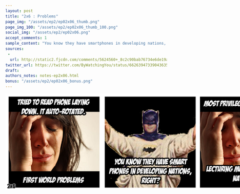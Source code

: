 ```yaml
---
layout: post
title: "2x6 : Problems"
page_img: "/assets/ep2/ep02x06_thumb.png"
page_img_100: "/assets/ep2/ep02x06_thumb_100.png"
social_img: "/assets/ep2/ep02x06.png"
accept_comments: 1
sample_content: "You know they have smartphones in developing nations, right?"
sources: 
 - 
  url: http://static2.fjcdn.com/comments/5624560+_8c2c90bab76734e6de19a946648402c2.png
twitter_url: https://twitter.com/ByWatchingYou/status/662639473390436352
draft: 
authors_notes: notes-ep2x06.html
bonus: "/assets/ep2/ep02x06_bonus.png"
---
```



<div style="margin-left: auto; margin-right: auto; width: 900px;">
  <img src="/assets/ep2/ep02x06.png" alt="Problems" style="width: 900px" />
</div>

<div style="display: none">
  Script:

  First World Problems lady: Tried to read phone laying down. It auto-rotated. First world problems.
  Batman meme: You know they have smart phones in developing nations, right?
  First World Problems lady: Most privileged meme around lecturing me on developing nations.

  Bonus:
  Batman meme: Yeah, this sucks.
</div>
